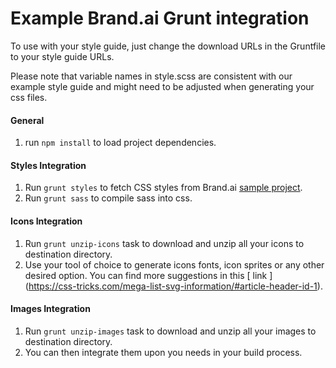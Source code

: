 Example Brand.ai Grunt integration
===
To use with your style guide, just change the download URLs in the Gruntfile to your style guide URLs.

Please note that variable names in style.scss are consistent with our example style guide and might need to be adjusted when generating your css files.

#### General 
1. run `npm install` to load project dependencies.

#### Styles Integration
1. Run `grunt styles` to fetch CSS styles from Brand.ai [sample project](https://brand.ai/acme-demo-new/style).
2. Run `grunt sass` to compile sass into css. 

#### Icons Integration
1. Run `grunt unzip-icons` task to download and unzip all your icons to destination directory.
2. Use your tool of choice to generate icons fonts, icon sprites or any other desired option. You can find more suggestions in this 
[ link ] (https://css-tricks.com/mega-list-svg-information/#article-header-id-1).

#### Images Integration
1. Run `grunt unzip-images` task to download and unzip all your images to destination directory.
2. You can then integrate them upon you needs in your build process.
